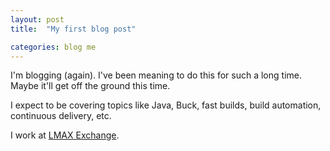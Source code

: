 ```yaml
---
layout: post
title:  "My first blog post"

categories: blog me
---
```


I'm blogging (again). I've been meaning to do this for such a long time. Maybe it'll get off the ground this time.

I expect to be covering topics like Java, Buck, fast builds, build automation, continuous delivery, etc.
 
I work at [LMAX Exchange][lmax].


[lmax]:      https://www.lmax.com
